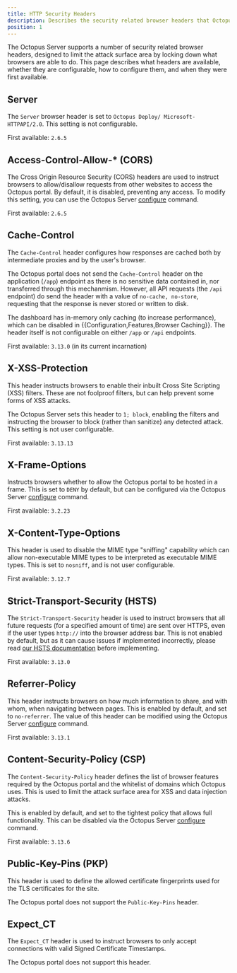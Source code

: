 ```yaml
---
title: HTTP Security Headers
description: Describes the security related browser headers that Octopus supports
position: 1
---
```


The Octopus Server supports a number of security related browser headers, designed to limit the attack surface area by locking down what browsers are able to do. This page describes what headers are available, whether they are configurable, how to configure them, and when they were first available.


## Server

The `Server` browser header is set to `Octopus Deploy/ Microsoft-HTTPAPI/2.0`. This setting is not configurable.

First available: `2.6.5`

## Access-Control-Allow-* (CORS)

The Cross Origin Resource Security (CORS) headers are used to instruct browsers to allow/disallow requests from other websites to access the Octopus portal. By default, it is disabled, preventing any access. To modify this setting, you can use the Octopus Server [configure](/docs/api-and-integration/octopus.server.exe-command-line/configure.md) command.

First available: `2.6.5`

## Cache-Control

The `Cache-Control` header configures how responses are cached both by intermediate proxies and by the user's browser.

The Octopus portal does not send the `Cache-Control` header on the application (`/app`) endpoint as there is no sensitive data contained in, nor transferred through this mechanmism. However, all API requests (the `/api` endpoint) do send the header with a value of `no-cache, no-store`, requesting that the response is never stored or written to disk.

The dashboard has in-memory only caching (to increase performance), which can be disabled in {{Configuration,Features,Browser Caching}}. The header itself is not configurable on either `/app` or `/api` endpoints.

First available: `3.13.0` (in its current incarnation)

## X-XSS-Protection

This header instructs browsers to enable their inbuilt Cross Site Scripting (XSS) filters. These are not foolproof filters, but can help prevent some forms of XSS attacks.

The Octopus Server sets this header to `1; block`, enabling the filters and instructing the browser to block (rather than sanitize) any detected attack. This setting is not user configurable.

First available: `3.13.13`

## X-Frame-Options

Instructs browsers whether to allow the Octopus portal to be hosted in a frame. This is set to `DENY` by default, but can be configured via the Octopus Server [configure](/docs/api-and-integration/octopus.server.exe-command-line/configure.md) command.

First available: `3.2.23`

## X-Content-Type-Options

This header is used to disable the MIME type "sniffing" capability which can allow non-executable MIME types to be interpreted as executable MIME types. This is set to `nosniff`, and is not user configurable.

First available: `3.12.7`

## Strict-Transport-Security (HSTS)

The `Strict-Transport-Security` header is used to instruct browsers that all future requests (for a specified amount of time) are sent over HTTPS, even if the user types `http://` into the browser address bar. This is not enabled by default, but as it can cause issues if implemented incorrectly, please read [our HSTS documentation](/docs/how-to/expose-the-octopus-web-portal-over-https.md#HSTS) before implementing.

First available: `3.13.0`

## Referrer-Policy

This header instructs browsers on how much information to share, and with whom, when navigating between pages. This is enabled by default, and set to `no-referrer`. The value of this header can be modified using the Octopus Server [configure](/docs/api-and-integration/octopus.server.exe-command-line/configure.md) command.

First available: `3.13.1`

## Content-Security-Policy (CSP)

The `Content-Security-Policy` header defines the list of browser features required by the Octopus portal and the whitelist of domains which Octopus uses. This is used to limit the attack surface area for XSS and data injection attacks.

This is enabled by default, and set to the tightest policy that allows full functionality. This can be disabled via the Octopus Server [configure](/docs/api-and-integration/octopus.server.exe-command-line/configure.md) command.

First available: `3.13.6`

## Public-Key-Pins (PKP)

This header is used to define the allowed certificate fingerprints used for the TLS certificates for the site.

The Octopus portal does not support the `Public-Key-Pins` header.

## Expect_CT

The `Expect_CT` header is used to instruct browsers to only accept connections with valid Signed Certificate Timestamps.

The Octopus portal does not support this header.
